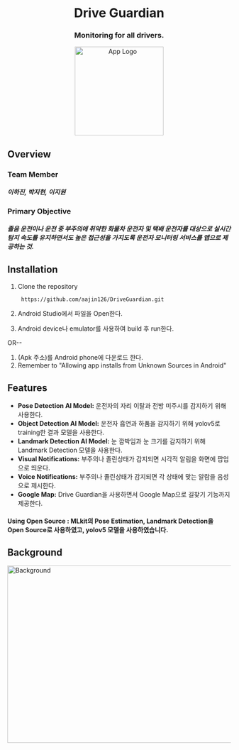 <a name="readme-top"></a>
<h1 align="center">Drive Guardian</h1> 

<h3 align="center">Monitoring for all drivers.</h3>

<p align="center">
  <img width="200" height="200" src="https://github.com/aajin126/DriveGuardian/assets/122766068/4a55ab06-4c46-43df-b0d5-e5962e4a708c" alt="App Logo">
</p>


## Overview
### Team Member
##### 이하진, 박지현, 이지원
### Primary Objective
##### 졸음 운전이나 운전 중 부주의에 취약한 화물차 운전자 및 택배 운전자를 대상으로 실시간 탐지 속도를 유지하면서도 높은 접근성을 가지도록 운전자 모니터링 서비스를 앱으로 제공하는 것.

## Installation

1. Clone the repository
    ```http
     https://github.com/aajin126/DriveGuardian.git
    ```
2. Android Studio에서 파일을 Open한다. 

3. Android device나 emulator를 사용하여 build 후 run한다. 

OR--
1. (Apk 주소)를 Android phone에 다운로드 한다. 
2. Remember to "Allowing app installs from Unknown Sources in Android"

## Features

- **Pose Detection AI Model:** 운전자의 자리 이탈과 전방 미주시를 감지하기 위해 사용한다. 
- **Object Detection AI Model:** 운전자 흡연과 하품을 감지하기 위해 yolov5로 training한 결과 모델을 사용한다. 
- **Landmark Detection AI Model:** 눈 깜박임과 눈 크기를 감지하기 위해 Landmark Detection 모델을 사용한다.
- **Visual Notifications:** 부주의나 졸린상태가 감지되면 시각적 알림을 화면에 팝업으로 띄운다. 
- **Voice Notifications:** 부주의나 졸린상태가 감지되면 각 상태에 맞는 알람을 음성으로 제시한다. 
- **Google Map:** Drive Guardian을 사용하면서 Google Map으로 길찾기 기능까지 제공한다.

#### Using Open Source : MLkit의 Pose Estimation, Landmark Detection을 Open Source로 사용하였고, yolov5 모델을 사용하였습니다. 

## Background
 <img width="900" height="400" src="https://github.com/aajin126/DriveGuardian/assets/122766068/e5a5629d-94b8-453e-aa5f-4c8ecfb3fc63" alt="Background">



